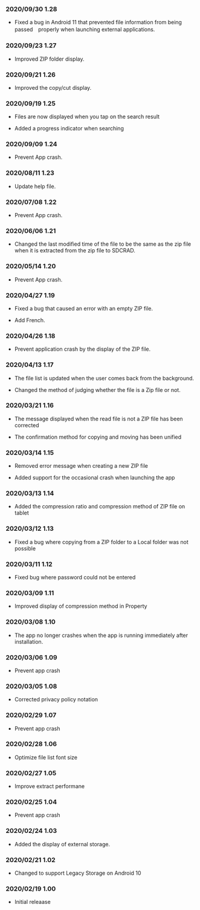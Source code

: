 ### 2020/09/30 1.28

- Fixed a bug in Android 11 that prevented file information from being passed　properly when launching external applications.

###  2020/09/23 1.27

- Improved ZIP folder display.

###  2020/09/21 1.26

- Improved the copy/cut display.

###  2020/09/19 1.25

- Files are now displayed when you tap on the search result

- Added a progress indicator when searching

### 2020/09/09 1.24

- Prevent App crash.

### 2020/08/11 1.23

- Update help file.

### 2020/07/08 1.22

- Prevent App crash.

### 2020/06/06 1.21

- Changed the last modified time of the file to be the same as the zip file when it is extracted from the zip file to SDCRAD.

### 2020/05/14 1.20

- Prevent App crash.

### 2020/04/27 1.19

- Fixed a bug that caused an error with an empty ZIP file.

- Add French.

### 2020/04/26 1.18

- Prevent application crash by the display of the ZIP file.

### 2020/04/13 1.17

- The file list is updated when the user comes back from the background.

- Changed the method of judging whether the file is a Zip file or not.

### 2020/03/21 1.16

- The message displayed when the read file is not a ZIP file has been corrected

- The confirmation method for copying and moving has been unified

### 2020/03/14 1.15

- Removed error message when creating a new ZIP file

- Added support for the occasional crash when launching the app

### 2020/03/13 1.14

- Added the compression ratio and compression method of ZIP file on tablet

### 2020/03/12 1.13

- Fixed a bug where copying from a ZIP folder to a Local folder was not possible

### 2020/03/11 1.12

- Fixed bug where password could not be entered

### 2020/03/09 1.11

- Improved display of compression method in Property

### 2020/03/08 1.10

-   The app no longer crashes when the app is running immediately after installation.

### 2020/03/06 1.09

-   Prevent app crash

### 2020/03/05 1.08

-   Corrected privacy policy notation

### 2020/02/29 1.07

-   Prevent app crash

### 2020/02/28 1.06

-   Optimize file list font size

### 2020/02/27 1.05

-   Improve extract performane

### 2020/02/25 1.04

-   Prevent app crash

### 2020/02/24 1.03 

-   Added the display of external storage.

### 2020/02/21 1.02 

-   Changed to support Legacy Storage on Android 10

### 2020/02/19 1.00 

-   Initial releaase
